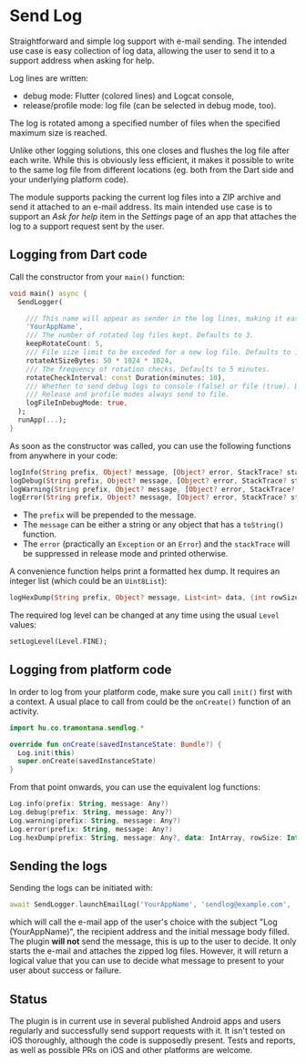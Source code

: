 Send Log
========

Straightforward and simple log support with e-mail sending. The intended use case is easy collection of log data, allowing the user to send it to a support address when asking for help.

Log lines are written:

* debug mode: Flutter (colored lines) and Logcat console,
* release/profile mode: log file (can be selected in debug mode, too).

The log is rotated among a specified number of files when the specified maximum size is reached.

Unlike other logging solutions, this one closes and flushes the log file after each write. While this is obviously less efficient, it makes it possible to write to the same log file from different locations (eg. both from the Dart side and your underlying platform code).

The module supports packing the current log files into a ZIP archive and send it attached to an e-mail address. Its main intended use case is to support an _Ask for help_ item in the _Settings_ page of an app that attaches the log to a support request sent by the user.

## Logging from Dart code

Call the constructor from your `main()` function:

```dart
void main() async {
  SendLogger(

    /// This name will appear as sender in the log lines, making it easier to spot them or filter on in Logcat.
    'YourAppName',
    /// The number of rotated log files kept. Defaults to 3.
    keepRotateCount: 5,
    /// File size limit to be exceded for a new log file. Defaults to 10 MB.
    rotateAtSizeBytes: 50 * 1024 * 1024,
    /// The frequency of rotation checks. Defaults to 5 minutes.
    rotateCheckInterval: const Duration(minutes: 10),
    /// Whether to send debug logs to console (false) or file (true). Defaults to false.
    /// Release and profile modes always send to file.
    logFileInDebugMode: true,
  );
  runApp(...);
}
```

As soon as the constructor was called, you can use the following functions from anywhere in your code:

```dart
logInfo(String prefix, Object? message, [Object? error, StackTrace? stackTrace]);
logDebug(String prefix, Object? message, [Object? error, StackTrace? stackTrace]);
logWarning(String prefix, Object? message, [Object? error, StackTrace? stackTrace]);
logError(String prefix, Object? message, [Object? error, StackTrace? stackTrace]);
```

* The `prefix` will be prepended to the message.
* The `message` can be either a string or any object that has a `toString()` function.
* The `error` (practically an `Exception` or an `Error`) and the `stackTrace` will be suppressed in release mode and printed otherwise.

A convenience function helps print a formatted hex dump. It requires an integer list (which could be an `Uint8List`):

```dart
logHexDump(String prefix, Object? message, List<int> data, {int rowSize = 16, bool showAscii = true});
```

The required log level can be changed at any time using the usual `Level` values:

```dart
setLogLevel(Level.FINE);
```

## Logging from platform code

In order to log from your platform code, make sure you call `init()` first with a context. A usual place to call from could be the `onCreate()` function of an activity.

```kotlin
import hu.co.tramontana.sendlog.*

override fun onCreate(savedInstanceState: Bundle?) {
  Log.init(this)
  super.onCreate(savedInstanceState)
}
```

From that point onwards, you can use the equivalent log functions:

```kotlin
Log.info(prefix: String, message: Any?)
Log.debug(prefix: String, message: Any?)
Log.warning(prefix: String, message: Any?)
Log.error(prefix: String, message: Any?)
Log.hexDump(prefix: String, message: Any?, data: IntArray, rowSize: Int = 16, showAscii: Boolean = true)
```

## Sending the logs

Sending the logs can be initiated with:

```dart
await SendLogger.launchEmailLog('YourAppName', 'sendlog@example.com', 'message body');
```

which will call the e-mail app of the user's choice with the subject "Log (YourAppName)", the recipient address and the initial message body filled. The plugin **will not** send the message, this is up to the user to decide. It only starts the e-mail and attaches the zipped log files. However, it will return a logical value that you can use to decide what message to present to your user about success or failure.

## Status

The plugin is in current use in several published Android apps and users regularly and successfully send support requests with it. It isn't tested on iOS thoroughly, although the code is supposedly present. Tests and reports, as well as possible PRs on iOS and other platforms are welcome.